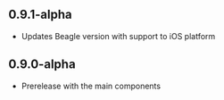 ## 0.9.1-alpha

* Updates Beagle version with support to iOS platform

## 0.9.0-alpha

* Prerelease with the main components
